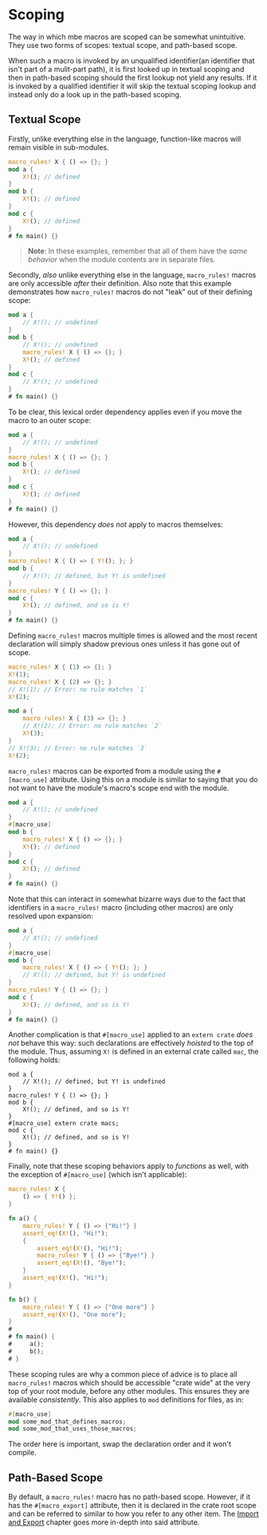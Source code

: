 # Scoping

The way in which mbe macros are scoped can be somewhat unintuitive.
They use two forms of scopes: textual scope, and path-based scope.

When such a macro is invoked by an unqualified identifier(an identifier that isn't part of a mulit-part  path), it is first looked up in textual scoping and then in path-based scoping should the first lookup not yield any results.
If it is invoked by a qualified identifier it will skip the textual scoping lookup and instead only do a look up in the path-based scoping.

## Textual Scope

Firstly, unlike everything else in the language, function-like macros will remain visible in sub-modules.

```rust
macro_rules! X { () => {}; }
mod a {
    X!(); // defined
}
mod b {
    X!(); // defined
}
mod c {
    X!(); // defined
}
# fn main() {}
```

> **Note**: In these examples, remember that all of them have the *same behavior* when the module contents are in separate files.

Secondly, *also* unlike everything else in the language, `macro_rules!` macros are only accessible *after* their definition.
Also note that this example demonstrates how `macro_rules!` macros do not "leak" out of their defining scope:

```rust
mod a {
    // X!(); // undefined
}
mod b {
    // X!(); // undefined
    macro_rules! X { () => {}; }
    X!(); // defined
}
mod c {
    // X!(); // undefined
}
# fn main() {}
```

To be clear, this lexical order dependency applies even if you move the macro to an outer scope:

```rust
mod a {
    // X!(); // undefined
}
macro_rules! X { () => {}; }
mod b {
    X!(); // defined
}
mod c {
    X!(); // defined
}
# fn main() {}
```

However, this dependency *does not* apply to macros themselves:

```rust
mod a {
    // X!(); // undefined
}
macro_rules! X { () => { Y!(); }; }
mod b {
    // X!(); // defined, but Y! is undefined
}
macro_rules! Y { () => {}; }
mod c {
    X!(); // defined, and so is Y!
}
# fn main() {}
```

Defining `macro_rules!` macros multiple times is allowed and the most recent declaration will simply shadow previous ones unless it has gone out of scope.

```rust
macro_rules! X { (1) => {}; }
X!(1);
macro_rules! X { (2) => {}; }
// X!(1); // Error: no rule matches `1`
X!(2);

mod a {
    macro_rules! X { (3) => {}; }
    // X!(2); // Error: no rule matches `2`
    X!(3);
}
// X!(3); // Error: no rule matches `3`
X!(2);

```

`macro_rules!` macros can be exported from a module using the `#[macro_use]` attribute.
Using this on a module is similar to saying that you do not want to have the module's macro's scope end with the module.

```rust
mod a {
    // X!(); // undefined
}
#[macro_use]
mod b {
    macro_rules! X { () => {}; }
    X!(); // defined
}
mod c {
    X!(); // defined
}
# fn main() {}
```

Note that this can interact in somewhat bizarre ways due to the fact that identifiers in a `macro_rules!` macro (including other macros) are only resolved upon expansion:

```rust
mod a {
    // X!(); // undefined
}
#[macro_use]
mod b {
    macro_rules! X { () => { Y!(); }; }
    // X!(); // defined, but Y! is undefined
}
macro_rules! Y { () => {}; }
mod c {
    X!(); // defined, and so is Y!
}
# fn main() {}
```

Another complication is that `#[macro_use]` applied to an `extern crate` *does not* behave this way: such declarations are effectively *hoisted* to the top of the module. Thus, assuming `X!` is defined in an external crate called `mac`, the following holds:

```rust,ignore
mod a {
    // X!(); // defined, but Y! is undefined
}
macro_rules! Y { () => {}; }
mod b {
    X!(); // defined, and so is Y!
}
#[macro_use] extern crate macs;
mod c {
    X!(); // defined, and so is Y!
}
# fn main() {}
```

Finally, note that these scoping behaviors apply to *functions* as well, with the exception of `#[macro_use]` (which isn't applicable):

```rust
macro_rules! X {
    () => { Y!() };
}

fn a() {
    macro_rules! Y { () => {"Hi!"} }
    assert_eq!(X!(), "Hi!");
    {
        assert_eq!(X!(), "Hi!");
        macro_rules! Y { () => {"Bye!"} }
        assert_eq!(X!(), "Bye!");
    }
    assert_eq!(X!(), "Hi!");
}

fn b() {
    macro_rules! Y { () => {"One more"} }
    assert_eq!(X!(), "One more");
}
#
# fn main() {
#     a();
#     b();
# }
```

These scoping rules are why a common piece of advice is to place all `macro_rules!` macros which should be accessible "crate wide" at the very top of your root module, before any other modules.
This ensures they are available *consistently*.
This also applies to `mod` definitions for files, as in:

```rs
#[macro_use]
mod some_mod_that_defines_macros;
mod some_mod_that_uses_those_macros;
```

The order here is important, swap the declaration order and it won't compile.

## Path-Based Scope

By default, a `macro_rules!` macro has no path-based scope.
However, if it has the `#[macro_export]` attribute, then it is declared in the crate root scope and can be referred to similar to how you refer to any other item.
The [Import and Export] chapter goes more in-depth into said attribute.

[Import and Export]: ./import-export.html
